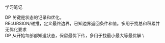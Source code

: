 学习笔记

DP 关键是状态的记录和优化。 \
REcURSION/递推，定义最终边界，已知边界返回条件和值。多用于找总和积累并无优化要求  \
DP 从开始每部都知道状态，保留最优下传，多用于找最小最大等最优解 \

